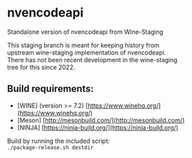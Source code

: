 # nvencodeapi
Standalone version of nvencodeapi from Wine-Staging  

This staging branch is meant for keeping history from  
upstream wine-staging implementation of nvencodeapi.  
There has not been recent development in the wine-staging  
tree for this since 2022.  

## Build requirements:  
- [WINE] (version >= 7.2) [https://www.winehq.org/](https://www.winehq.org/)  
- [Meson] [http://mesonbuild.com/](http://mesonbuild.com/)  
- [NINJA] [https://ninja-build.org/](https://ninja-build.org/)  


Build by running the included script:  
`./package-release.sh destdir`  
